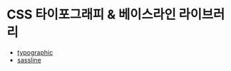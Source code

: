 # CSS 타이포그래피 & 베이스라인 라이브러리

- [typographic](http://corysimmons.github.io/typographic/)
- [sassline](https://demo.sassline.com/)
